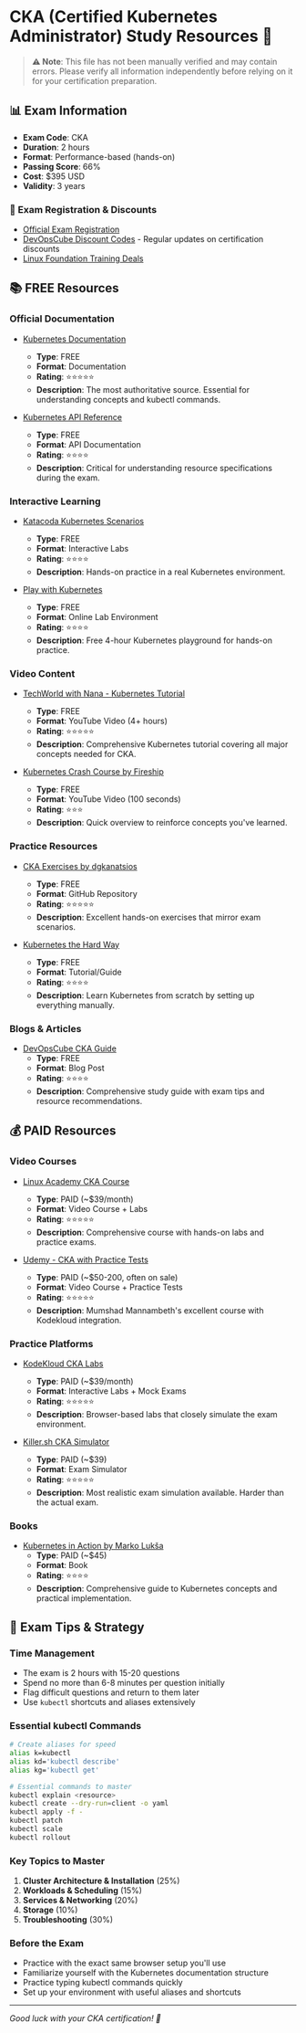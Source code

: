 # CKA (Certified Kubernetes Administrator) Study Resources 🎯

> **⚠️ Note**: This file has not been manually verified and may contain errors. Please verify all information independently before relying on it for your certification preparation.

## 📊 Exam Information

- **Exam Code**: CKA
- **Duration**: 2 hours
- **Format**: Performance-based (hands-on)
- **Passing Score**: 66%
- **Cost**: $395 USD
- **Validity**: 3 years

### 🔗 Exam Registration & Discounts
- [Official Exam Registration](https://training.linuxfoundation.org/certification/certified-kubernetes-administrator-cka/)
- [DevOpsCube Discount Codes](https://devopscube.com/kubernetes-certification-coupon/) - Regular updates on certification discounts
- [Linux Foundation Training Deals](https://training.linuxfoundation.org/certification/certified-kubernetes-administrator-cka/#discounts)

## 📚 FREE Resources

### Official Documentation
- [Kubernetes Documentation](https://kubernetes.io/docs/)
  - **Type**: FREE
  - **Format**: Documentation
  - **Rating**: ⭐⭐⭐⭐⭐
  - **Description**: The most authoritative source. Essential for understanding concepts and kubectl commands.

- [Kubernetes API Reference](https://kubernetes.io/docs/reference/kubernetes-api/)
  - **Type**: FREE
  - **Format**: API Documentation
  - **Rating**: ⭐⭐⭐⭐
  - **Description**: Critical for understanding resource specifications during the exam.

### Interactive Learning
- [Katacoda Kubernetes Scenarios](https://www.katacoda.com/courses/kubernetes)
  - **Type**: FREE
  - **Format**: Interactive Labs
  - **Rating**: ⭐⭐⭐⭐
  - **Description**: Hands-on practice in a real Kubernetes environment.

- [Play with Kubernetes](https://labs.play-with-k8s.com/)
  - **Type**: FREE
  - **Format**: Online Lab Environment
  - **Rating**: ⭐⭐⭐⭐
  - **Description**: Free 4-hour Kubernetes playground for hands-on practice.

### Video Content
- [TechWorld with Nana - Kubernetes Tutorial](https://www.youtube.com/watch?v=X48VuDVv0do)
  - **Type**: FREE
  - **Format**: YouTube Video (4+ hours)
  - **Rating**: ⭐⭐⭐⭐⭐
  - **Description**: Comprehensive Kubernetes tutorial covering all major concepts needed for CKA.

- [Kubernetes Crash Course by Fireship](https://www.youtube.com/watch?v=s_o8dwzRlu4)
  - **Type**: FREE
  - **Format**: YouTube Video (100 seconds)
  - **Rating**: ⭐⭐⭐
  - **Description**: Quick overview to reinforce concepts you've learned.

### Practice Resources
- [CKA Exercises by dgkanatsios](https://github.com/dgkanatsios/CKAD-exercises)
  - **Type**: FREE
  - **Format**: GitHub Repository
  - **Rating**: ⭐⭐⭐⭐⭐
  - **Description**: Excellent hands-on exercises that mirror exam scenarios.

- [Kubernetes the Hard Way](https://github.com/kelseyhightower/kubernetes-the-hard-way)
  - **Type**: FREE
  - **Format**: Tutorial/Guide
  - **Rating**: ⭐⭐⭐⭐
  - **Description**: Learn Kubernetes from scratch by setting up everything manually.

### Blogs & Articles
- [DevOpsCube CKA Guide](https://devopscube.com/cka-exam-study-guide/)
  - **Type**: FREE
  - **Format**: Blog Post
  - **Rating**: ⭐⭐⭐⭐
  - **Description**: Comprehensive study guide with exam tips and resource recommendations.

## 💰 PAID Resources

### Video Courses
- [Linux Academy CKA Course](https://acloudguru.com/course/certified-kubernetes-administrator-cka)
  - **Type**: PAID (~$39/month)
  - **Format**: Video Course + Labs
  - **Rating**: ⭐⭐⭐⭐⭐
  - **Description**: Comprehensive course with hands-on labs and practice exams.

- [Udemy - CKA with Practice Tests](https://www.udemy.com/course/certified-kubernetes-administrator-with-practice-tests/)
  - **Type**: PAID (~$50-200, often on sale)
  - **Format**: Video Course + Practice Tests
  - **Rating**: ⭐⭐⭐⭐⭐
  - **Description**: Mumshad Mannambeth's excellent course with Kodekloud integration.

### Practice Platforms
- [KodeKloud CKA Labs](https://kodekloud.com/courses/certified-kubernetes-administrator-cka/)
  - **Type**: PAID (~$39/month)
  - **Format**: Interactive Labs + Mock Exams
  - **Rating**: ⭐⭐⭐⭐⭐
  - **Description**: Browser-based labs that closely simulate the exam environment.

- [Killer.sh CKA Simulator](https://killer.sh/cka)
  - **Type**: PAID (~$39)
  - **Format**: Exam Simulator
  - **Rating**: ⭐⭐⭐⭐⭐
  - **Description**: Most realistic exam simulation available. Harder than the actual exam.

### Books
- [Kubernetes in Action by Marko Lukša](https://www.manning.com/books/kubernetes-in-action)
  - **Type**: PAID (~$45)
  - **Format**: Book
  - **Rating**: ⭐⭐⭐⭐
  - **Description**: Comprehensive guide to Kubernetes concepts and practical implementation.

## 🎯 Exam Tips & Strategy

### Time Management
- The exam is 2 hours with 15-20 questions
- Spend no more than 6-8 minutes per question initially
- Flag difficult questions and return to them later
- Use `kubectl` shortcuts and aliases extensively

### Essential kubectl Commands
```bash
# Create aliases for speed
alias k=kubectl
alias kd='kubectl describe'
alias kg='kubectl get'

# Essential commands to master
kubectl explain <resource>
kubectl create --dry-run=client -o yaml
kubectl apply -f -
kubectl patch
kubectl scale
kubectl rollout
```

### Key Topics to Master
1. **Cluster Architecture & Installation** (25%)
2. **Workloads & Scheduling** (15%)
3. **Services & Networking** (20%)
4. **Storage** (10%)
5. **Troubleshooting** (30%)

### Before the Exam
- Practice with the exact same browser setup you'll use
- Familiarize yourself with the Kubernetes documentation structure
- Practice typing kubectl commands quickly
- Set up your environment with useful aliases and shortcuts

---

*Good luck with your CKA certification! 🚀*
